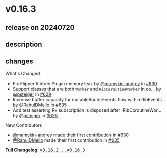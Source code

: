 # v0.16.3

## release on 20240720

## description

## changes

What's Changed

* Fix Flipper Ribtree Plugin memory leak by <a class="user-mention notranslate" data-hovercard-type="user" data-hovercard-url="/users/mamykin-andrey/hovercard" data-octo-click="hovercard-link-click" data-octo-dimensions="link_type:self" href="https://github.com/mamykin-andrey">@mamykin-andrey</a> in <a class="issue-link js-issue-link" data-error-text="Failed to load title" data-id="2040242995" data-permission-text="Title is private" data-url="https://github.com/uber/RIBs/issues/630" data-hovercard-type="pull_request" data-hovercard-url="/uber/RIBs/pull/630/hovercard" href="https://github.com/uber/RIBs/pull/630">#630</a>
* Support classes that are both <code>Worker</code> and <code>RibCoroutineWorker</code> in co… by <a class="user-mention notranslate" data-hovercard-type="user" data-hovercard-url="/users/psteiger/hovercard" data-octo-click="hovercard-link-click" data-octo-dimensions="link_type:self" href="https://github.com/psteiger">@psteiger</a> in <a class="issue-link js-issue-link" data-error-text="Failed to load title" data-id="2022306309" data-permission-text="Title is private" data-url="https://github.com/uber/RIBs/issues/629" data-hovercard-type="pull_request" data-hovercard-url="/uber/RIBs/pull/629/hovercard" href="https://github.com/uber/RIBs/pull/629">#629</a>
* Increase buffer capacity for mutableRouterEvents flow within RibEvents by <a class="user-mention notranslate" data-hovercard-type="user" data-hovercard-url="/users/RahulDMello/hovercard" data-octo-click="hovercard-link-click" data-octo-dimensions="link_type:self" href="https://github.com/RahulDMello">@RahulDMello</a> in <a class="issue-link js-issue-link" data-error-text="Failed to load title" data-id="2367528163" data-permission-text="Title is private" data-url="https://github.com/uber/RIBs/issues/635" data-hovercard-type="pull_request" data-hovercard-url="/uber/RIBs/pull/635/hovercard" href="https://github.com/uber/RIBs/pull/635">#635</a>
* Add test asserting Rx subscription is disposed after `RibCoroutineWor… by <a class="user-mention notranslate" data-hovercard-type="user" data-hovercard-url="/users/psteiger/hovercard" data-octo-click="hovercard-link-click" data-octo-dimensions="link_type:self" href="https://github.com/psteiger">@psteiger</a> in <a class="issue-link js-issue-link" data-error-text="Failed to load title" data-id="2017750045" data-permission-text="Title is private" data-url="https://github.com/uber/RIBs/issues/628" data-hovercard-type="pull_request" data-hovercard-url="/uber/RIBs/pull/628/hovercard" href="https://github.com/uber/RIBs/pull/628">#628</a>

New Contributors

* <a class="user-mention notranslate" data-hovercard-type="user" data-hovercard-url="/users/mamykin-andrey/hovercard" data-octo-click="hovercard-link-click" data-octo-dimensions="link_type:self" href="https://github.com/mamykin-andrey">@mamykin-andrey</a> made their first contribution in <a class="issue-link js-issue-link" data-error-text="Failed to load title" data-id="2040242995" data-permission-text="Title is private" data-url="https://github.com/uber/RIBs/issues/630" data-hovercard-type="pull_request" data-hovercard-url="/uber/RIBs/pull/630/hovercard" href="https://github.com/uber/RIBs/pull/630">#630</a>
* <a class="user-mention notranslate" data-hovercard-type="user" data-hovercard-url="/users/RahulDMello/hovercard" data-octo-click="hovercard-link-click" data-octo-dimensions="link_type:self" href="https://github.com/RahulDMello">@RahulDMello</a> made their first contribution in <a class="issue-link js-issue-link" data-error-text="Failed to load title" data-id="2367528163" data-permission-text="Title is private" data-url="https://github.com/uber/RIBs/issues/635" data-hovercard-type="pull_request" data-hovercard-url="/uber/RIBs/pull/635/hovercard" href="https://github.com/uber/RIBs/pull/635">#635</a>

<strong>Full Changelog</strong>: <a class="commit-link" href="https://github.com/uber/RIBs/compare/v0.16.2...v0.16.3"><tt>v0.16.2...v0.16.3</tt></a>

